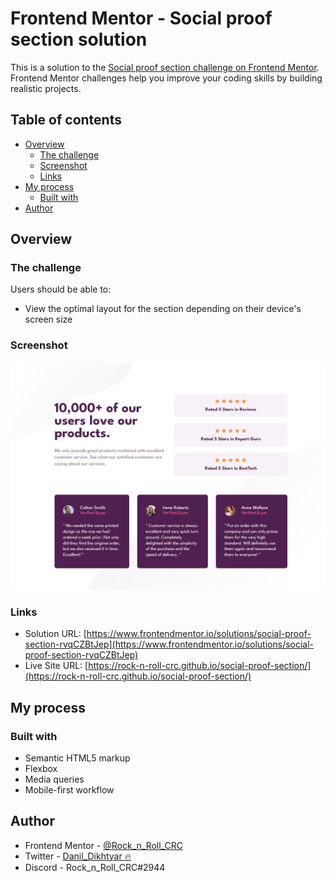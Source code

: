 # Frontend Mentor - Social proof section solution

This is a solution to the [Social proof section challenge on Frontend Mentor](https://www.frontendmentor.io/challenges/social-proof-section-6e0qTv_bA). Frontend Mentor challenges help you improve your coding skills by building realistic projects.

## Table of contents

- [Overview](#overview)
  - [The challenge](#the-challenge)
  - [Screenshot](#screenshot)
  - [Links](#links)
- [My process](#my-process)
  - [Built with](#built-with)
- [Author](#author)

## Overview

### The challenge

Users should be able to:

- View the optimal layout for the section depending on their device's screen size

### Screenshot

![](./assets/images/screenshot.jpg)

### Links

- Solution URL: [https://www.frontendmentor.io/solutions/social-proof-section-rvqCZBtJep](https://www.frontendmentor.io/solutions/social-proof-section-rvqCZBtJep)
- Live Site URL: [https://rock-n-roll-crc.github.io/social-proof-section/](https://rock-n-roll-crc.github.io/social-proof-section/)

## My process

### Built with

- Semantic HTML5 markup
- Flexbox
- Media queries
- Mobile-first workflow

## Author

- Frontend Mentor - [@Rock_n_Roll_CRC](https://twitter.com/Rock_n_Roll_CRC)
- Twitter - [Danil_Dikhtyar 🔥](https://www.frontendmentor.io/profile/Rock-n-Roll-CRC)
- Discord - Rock_n_Roll_CRC#2944
